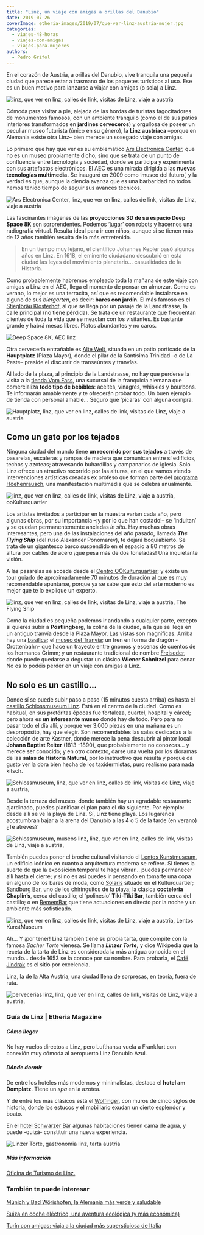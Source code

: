 ```yaml
---
title: "Linz, un viaje con amigas a orillas del Danubio"
date: 2019-07-26
coverImage: etheria-images/2019/07/que-ver-linz-austria-mujer.jpg
categories: 
  - viajes-48-horas
  - viajes-con-amigas
  - viajes-para-mujeres
authors: 
  - Pedro Grifol
---
```


En el corazón de Austria, a orillas del Danubio, vive tranquila una pequeña ciudad que parece estar a trasmano de los paquetes turísticos al uso. Ese es un buen motivo para lanzarse a viajar con amigas (o sola) a Linz.

![linz, que ver en linz, calles de link, visitas de Linz, viaje a austria](etheria-images/2019/07/que-ver-linz-austria-mujer.jpg "Linz, una ciudad donde disfrutar de calma. ©P.Grifol")

Cómoda para visitar a pie, alejada de las hordas de turistas fagocitadores de monumentos 
famosos, con un ambiente tranquilo (como el de sus patios interiores transformados en 
**jardines cerveceros**) y orgullosa de poseer un peculiar museo futurista (único en su 
género), la **Linz austríaca** –porque en Alemania existe otra Linz– bien merece un 
sosegado viaje con amigas. 

Lo primero que hay que ver es su emblemático [Ars Electronica Center](http://aec.at), 
que no es un museo propiamente dicho, sino que se trata de un punto de confluencia entre 
tecnología y sociedad, donde se participa y experimenta con sus artefactos electrónicos. 
El AEC es una mirada dirigida a las **nuevas tecnologías multimedia.** Se inauguró en 
2009 como ‘museo del futuro’, y la verdad es que, aunque la ciencia avanza que es una 
barbaridad no todos hemos tenido tiempo de seguir sus avances técnicos. 

![Ars Electronica Center, linz, que ver en linz, calles de link, visitas de Linz, viaje a austria](etheria-images/2019/07/que-ver-linz-austria-Ars-Electronica-Center.jpg "Ars Electronica Center. © Pedro Grifol")

Las fascinantes imágenes de las **proyecciones 3D de su espacio Deep Space 8K** son 
sorprendentes. Podemos ‘jugar’ con robots y hacernos una radiografía virtual. Resulta 
ideal para ir con niños, aunque si se tienen más de 12 años también resulta de lo más 
entretenido. 

> En un tiempo muy lejano, el científico Johannes Kepler pasó algunos años en Linz. En 
> 1618, el eminente ciudadano descubrió en esta ciudad las leyes del movimiento 
> planetario… casualidades de la Historia. 

Como probablemente habremos empleado toda la mañana de este viaje con amigas a Linz en 
el AEC, llega el momento de pensar en almorzar. Como es verano, lo mejor es una 
terracita, así que es recomendable instalarse en alguno de sus _biergarten_, es decir: 
**bares con jardín**. El más famoso es el [Stieglbräu 
Klosterhof,](http://klosterhof-linz.at) al que se llega por un pasaje de la Landstrasse, 
la calle principal (no tiene pérdida). Se trata de un restaurante que frecuentan 
clientes de toda la vida que se mezclan con los visitantes. Es bastante grande y habrá 
mesas libres. Platos abundantes y no caros. 

![Deep Space 8K, AEC linz](etheria-images/2019/07/que-ver-linz-Deep-Space-8K-proyección-3D.jpg "Deep Space 8K proyección 3D, del AEC. © Pedro Grifol")

Otra cervecería entrañable es [Alte Welt](http://altewelt.at), situada en un patio 
porticado de la **Hauptplatz** (Plaza Mayor), donde el pilar de la Santísima Trinidad –o 
de La Peste– preside el discurrir de transeúntes y tranvías. 

Al lado de la plaza, al principio de la Landstrasse, no hay que perderse la visita a la [tienda 
Vom Fass](http://vomfass.com), una sucursal de la franquicia alemana que comercializa 
**todo tipo de bebibles**: aceites, vinagres, whiskies y bourbons. Te informarán 
amablemente y te ofrecerán probar todo. Un buen ejemplo de tienda con personal amable… 
Seguro que ’picarás’ con alguna compra. 

![Hauptplatz, linz, que ver en linz, calles de link, visitas de Linz, viaje a austria](etheria-images/2019/07/que-ver-linz-austria-hauptplatz.jpg "Pilar de la Santísima Trinidad en la Hauptplatz. © Pedro Grifol")

## Como un gato por los tejados

Ninguna ciudad del mundo tiene **un recorrido por sus tejados** a través de pasarelas, 
escaleras y rampas de madera que comunican entre sí edificios, techos y azoteas; 
atravesando buhardillas y campanarios de iglesia. Solo Linz ofrece un atractivo 
recorrido por las alturas, en el que vamos viendo intervenciones artísticas creadas ex 
profeso que forman parte del [programa Höehenrausch](http://www.hoehenrausch.at/), una 
manifestación multimedia que se celebra anualmente. 

![linz, que ver en linz, calles de link, visitas de Linz, viaje a austria, ooKulturquartier](etheria-images/2019/07/que-ver-linz-austria-OoKulturquartier.jpg "Tejados de Linz desde el OÖKulturquartier. © Pedro Grifol")

Los artistas invitados a participar en la muestra varían cada año, pero algunas obras, 
por su importancia –¡y por lo que han costado!– se ‘indultan’ y se quedan 
permanentemente ancladas _in situ_. Hay muchas obras interesantes, pero una de las 
instalaciones del año pasado, llamada **_The Flying Ship_** (del ruso Alexander 
Ponomarev), te dejará boquiabierto. Se trata de un gigantesco barco suspendido en el 
espacio a 80 metros de altura por cables de acero ¡que pesa más de dos toneladas! Una 
inquietante visión. 

A las pasarelas se accede desde el [Centro 
OÖKulturquartier](http://ooekulturquartier.at); y existe un tour guiado de 
aproximadamente 70 minutos de duración al que es muy recomendable apuntarse, porque ya 
se sabe que esto del arte moderno es mejor que te lo explique un experto. 

![linz, que ver en linz, calles de link, visitas de Linz, viaje a austria, The Flying Ship](etheria-images/2019/07/que-ver-linz-austria-Flying-Ship-Ponomarev.jpg "'The Flying Ship', obra de Alexander Ponomarev. © Pedro Grifol")

Como la ciudad es pequeña podemos ir andando a cualquier parte, excepto si quieres subir 
a **Pöstlingberg**, la colina de la ciudad, a la que se llega en un antiguo tranvía 
desde la Plaza Mayor. Las vistas son magníficas. Arriba hay una [basílica](https://www.dioezese-linz.at/linz-poestlingberg); 
el [museo del Tranvía](http://linzag.at); un tren en forma de dragón -Grottenbahn- que 
hace un trayecto entre gnomos y escenas de cuentos de los hermanos Grimm; y un 
restaurante tradicional de nombre [Freiseder](http://www.freiseder.at), donde puede 
quedarse a degustar un clásico **Wiener Schnitzel** para cenar. No os lo podéis perder 
en un viaje con amigas a Linz. 

## No solo es un castillo…

Donde sí se puede subir paso a paso (15 minutos cuesta arriba) es hasta el [castillo 
Schlossmuseum 
Linz](http://www.landesmuseum.at/en/visitor-information/schlossmuseum-linz.html). Está 
en el centro de la ciudad. Como es habitual, en sus pretéritas épocas fue fortaleza, 
cuartel, hospital y cárcel; pero ahora es **un interesante museo** donde hay de todo. 
Pero para no pasar todo el día allí, y porque ver 3.000 piezas en una mañana es un 
despropósito, hay que elegir. Son recomendables las salas dedicadas a la colección de 
arte Kastner, donde merece la pena descubrir al pintor local **Johann Baptist Reiter** 
(1813 -1890), que probablemente no conozcas… y merece ser conocido; y en otro contexto, 
darse una vuelta por los dioramas de las **salas de Historia Natural**, por lo 
instructivo que resulta y porque da gusto ver la obra bien hecha de los taxidermistas, 
puro realismo para nada kitsch. 

![Schlossmuseum, linz, que ver en linz, calles de link, visitas de Linz, viaje a austria,](etheria-images/2019/07/que-ver-Linz-Schlossmuseum.jpg "Vista de Linz desde el Schlossmuseum. © Pedro Grifol")

Desde la terraza del museo, donde también hay un agradable restaurante ajardinado, 
puedes planificar el plan para el día siguiente. Por ejemplo: desde allí se ve la playa 
de Linz. Sí, Linz tiene playa. Los lugareños acostumbran bajar a la arena del Danubio a 
las 4 o 5 de la tarde (en verano) ¿Te atreves? 

![Schlossmuseum, museos linz, linz, que ver en linz, calles de link, visitas de Linz, viaje a austria,](etheria-images/2019/07/que-ver-linz-sala-historia-Schlossmuseum.jpg "Sala de Historia Natural del Schlossmuseum. © Pedro Grifol")

También puedes poner el broche cultural visitando el [Lentos 
Kunstmuseum](http://lentos.at), un edificio icónico en cuanto a arquitectura moderna se 
refiere. Si tienes la suerte de que la exposición temporal te haga vibrar… puedes 
permanecer allí hasta el cierre; y si no es así puedes ir pensando en tomarte una copa 
en alguno de los bares de moda, como [Solaris](http://solarisbar.at) situado en el 
Kulturquartier; [Sandburg Bar](http://diesandburg.at), uno de los chiringuitos de la 
playa; la clásica **coctelería Chaplin’s**, cerca del castillo; el ‘polinesio’ 
**Tiki-Tiki Bar**, también cerca del castillo; o en [RememBar](http://remembar.at) que 
tiene actuaciones en directo por la noche y un ambiente más sofisticado. 

![linz, que ver en linz, calles de link, visitas de Linz, viaje a austria, Lentos KunstMuseum](etheria-images/2019/07/que-ver-linz-austria-Lentos-KunstMuseum.jpg "Lentos KunstMuseum. © Pedro Grifol")

Ah... Y ¡por tener! Linz también tiene su propia tarta, que compite con la famosa 
_Sacher Torte_ vienesa. Se llama **_Linzer Torte_,** y dice Wikipedia que la receta de 
la tarta de Linz es considerada la más antigua conocida en el mundo… desde 1653 se la 
conoce por su nombre. Para probarla, el [Café Jindrak](http://jindrak.at) es el sitio 
por excelencia. 

Linz, la de la Alta Austria, una ciudad llena de sorpresas, en teoría, fuera de ruta. 

![cervecerias linz, linz, que ver en linz, calles de link, visitas de Linz, viaje a austria,](etheria-images/2019/07/que-ver-linz-austria-cervecerias.jpg "Cervecería Stieglbrau Beer Garden, TIKI-TIKI Bar, RememBar y Alte Welt Cervecería. ©PGrifol")

### Guía de Linz | Etheria Magazine

##### Cómo llegar

No hay vuelos directos a Linz, pero Lufthansa vuela a Frankfurt con conexión muy cómoda 
al aeropuerto Linz Danubio Azul. 

##### Dónde dormir

De entre los hoteles más modernos y minimalistas, destaca el **hotel am Domplatz**. 
Tiene un _spa_ en la azotea. 

Y de entre los más clásicos está el [Wolfinger](http://hotelwolfinger.at), con muros de 
cinco siglos de historia, donde los estucos y el mobiliario exudan un cierto esplendor y 
boato. 

En el [hotel Schwarzer Bär](http://linz-hotel.com) algunas habitaciones tienen cama de 
agua, y puede -quizá- constituir una nueva experiencia. 

![Linzer Torte, gastronomia linz, tarta austria](etheria-images/2019/07/que-ver-linz-austria-Linzer-Torte.jpg "Linzer Torte. © Pedro Grifol")

##### Más información

[Oficina de Turismo de Linz.](http://linztourismus.at) 

### También te puede interesar

[Múnich y Bad Wörishofen, la Alemania más verde y 
saludable](https://etheriamagazine.com/2021/08/04/munich-y-bad-worishofen-la-alemania-mas-verde-y-saludable/) 

[Suiza en coche eléctrico, una aventura ecológica (y más 
económica)](https://etheriamagazine.com/2021/02/10/ruta-en-coche-electrico-por-suiza/) 

[Turín con amigas: viaja a la ciudad más supersticiosa de 
Italia](https://etheriamagazine.com/2021/07/16/que-ver-en-turin-en-un-viaje-con-amigas/)
